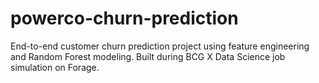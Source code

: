 # powerco-churn-prediction
End-to-end customer churn prediction project using feature engineering and Random Forest modeling. Built during BCG X Data Science job simulation on Forage.
